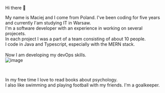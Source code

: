 Hi there 👋

My name is Maciej and I come from Poland. I've been coding for five years and currently I'am studying IT in Warsaw.<br />
I'm a software developer with an experience in working on several projecets.<br />
In each project I was a part of a team consisting of about 10 people.<br />
I code in Java and Typescript, especially with the MERN stack.<br />
<br />
Now I am developing my devOps skills.<br />![image](https://github.com/rudytako/rudytako/assets/73827356/7c880687-273f-486d-8d55-88d0e2234b98)

<br />

In my free time I love to read books about psychology.<br />
I also like swimming and playing football with my friends. I'm a goalkeeper.

<!--
**rudytako/rudytako** is a ✨ _special_ ✨ repository because its `README.md` (this file) appears on your GitHub profile.

Here are some ideas to get you started:

- 🔭 I’m currently working on ...
- 🌱 I’m currently learning ...
- 👯 I’m looking to collaborate on ...
- 🤔 I’m looking for help with ...
- 💬 Ask me about ...
- 📫 How to reach me: ...
- 😄 Pronouns: ...
- ⚡ Fun fact: ...
-->
